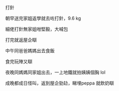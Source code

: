 打針

朝早送完家姐返學就去咗打針，9.6 kg

細佬打針無家姐咁堅毅，大喊包

打完就返屋企瞓

中午同爸爸媽媽出去食飯

食完玩陣又瞓

夜晚同媽媽同家姐出去，一上地鐵就拍姨姨個胸 lol

成晚都成日怪叫，返到屋企勁攰，睇埋peppa 就飲奶瞓
